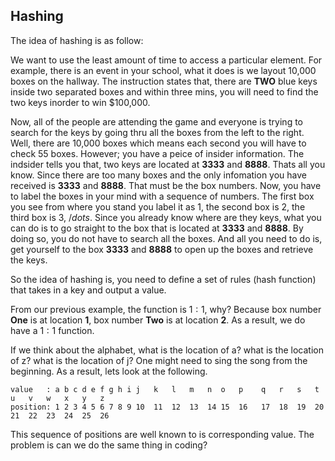 ## Hashing

The idea of hashing is as follow: 

We want to use the least amount of time to access a particular element. For example, there is an event in your school, what it does is we layout 10,000 boxes on the hallway. The instruction states that, there are **TWO** blue keys inside two separated boxes and within three mins, you will need to
find the two keys inorder to win \$100,000. 


Now, all of the people are attending the game and everyone is trying to search for the keys by going thru all the boxes from the left to the right. Well, there are 10,000 boxes which means each second you will have to check 55 boxes. However; you have a peice of insider information. The indsider
tells you that, two keys are located at **3333** and **8888**. Thats all you know. Since there are too many boxes and the only infomation you have received is **3333** and **8888**. That must be the box numbers. Now, you have to label the boxes in your mind with a sequence of numbers. The
first box you see from where you stand you label it as 1, the second box is 2, the third box is 3, $/dots$. Since you already know where are they keys, what you can do is to go straight to the box that is located at **3333** and **8888**. By doing so, you do not have to search all the boxes. And
all you need to do is, get yourself to the box **3333** and **8888** to open up the boxes and retrieve the keys. 

So the idea of hashing is, you need to define a set of rules (hash function) that takes in a key and output a value. 

From our previous example, the function is $1:1$, why? Because box number **One** is at location **1**, box number **Two** is at location **2**. As a result, we do have a $1:1$ function. 



If we think about the alphabet, what is the location of a? what is the location of z?
what is the location of j? One might need to sing the song from the beginning. As a result, lets look at the following.
```
value	: a b c d e f g h i j	k   l	m   n  o   p    q   r   s   t   u   v   w   x   y   z
position: 1 2 3 4 5 6 7 8 9 10	11  12  13  14 15  16	17  18  19  20  21  22  23  24  25  26
```

This sequence of positions are well known to is corresponding value. The problem is can we do the same thing in coding?

